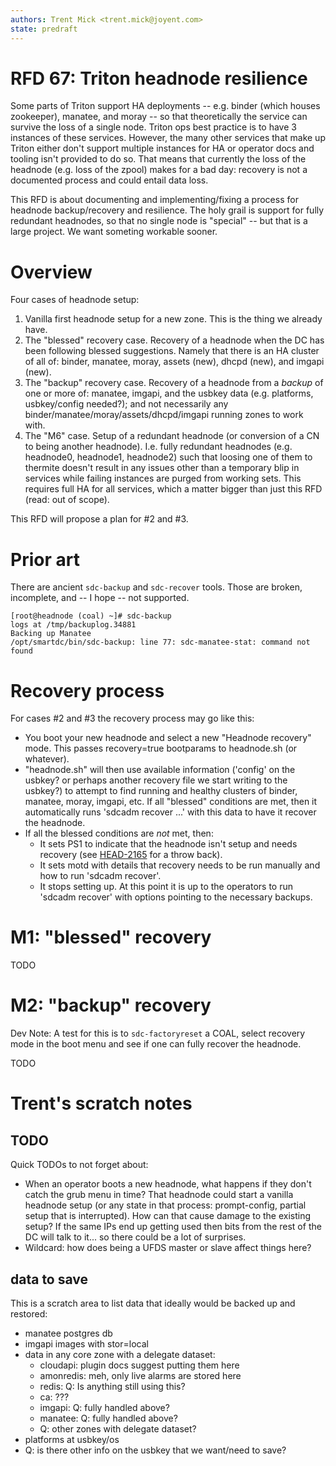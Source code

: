 ```yaml
---
authors: Trent Mick <trent.mick@joyent.com>
state: predraft
---
```


# RFD 67: Triton headnode resilience

Some parts of Triton support HA deployments -- e.g. binder (which houses
zookeeper), manatee, and moray -- so that theoretically the service can survive
the loss of a single node. Triton ops best practice is to have 3 instances of
these services. However, the many other services that make up Triton either
don't support multiple instances for HA or operator docs and tooling isn't
provided to do so. That means that currently the loss of the headnode (e.g. loss
of the zpool) makes for a bad day: recovery is not a documented process and
could entail data loss.

This RFD is about documenting and implementing/fixing a process for headnode
backup/recovery and resilience. The holy grail is support for fully redundant
headnodes, so that no single node is "special" -- but that is a large
project. We want someting workable sooner.

# Overview

Four cases of headnode setup:

1. Vanilla first headnode setup for a new zone. This is the thing we already
   have.
2. The "blessed" recovery case. Recovery of a headnode when the DC has been
   following blessed suggestions. Namely that there is an HA cluster of all of:
   binder, manatee, moray, assets (new), dhcpd (new), and imgapi (new).
3. The "backup" recovery case. Recovery of a headnode from a *backup* of one or
   more of: manatee, imgapi, and the usbkey data (e.g. platforms, usbkey/config
   needed?); and not necessarily any binder/manatee/moray/assets/dhcpd/imgapi
   running zones to work with.
4. The "M6" case. Setup of a redundant headnode (or conversion of a CN to
   being another headnode). I.e. fully redundant headnodes (e.g. headnode0,
   headnode1, headnode2) such that loosing one of them to thermite doesn't
   result in any issues other than a temporary blip in services while failing
   instances are purged from working sets. This requires full HA for all
   services, which a matter bigger than just this RFD (read: out of scope).

This RFD will propose a plan for #2 and #3.


# Prior art

There are ancient `sdc-backup` and `sdc-recover` tools. Those are broken,
incomplete, and -- I hope -- not supported.

    [root@headnode (coal) ~]# sdc-backup
    logs at /tmp/backuplog.34881
    Backing up Manatee
    /opt/smartdc/bin/sdc-backup: line 77: sdc-manatee-stat: command not found


# Recovery process

For cases #2 and #3 the recovery process may go like this:

- You boot your new headnode and select a new "Headnode recovery" mode.
  This passes recovery=true bootparams to headnode.sh (or whatever).
- "headnode.sh" will then use available information ('config' on the usbkey?
  or perhaps another recovery file we start writing to the usbkey?) to attempt
  to find running and healthy clusters of binder, manatee, moray, imgapi, etc.
  If all "blessed" conditions are met, then it automatically runs
  'sdcadm recover ...' with this data to have it recover the headnode.
- If all the blessed conditions are *not* met, then:
    - It sets PS1 to indicate that the headnode isn't setup and needs recovery
      (see [HEAD-2165](https://devhub.joyent.com/jira/browse/HEAD-2165) for
      a throw back).
    - It sets motd with details that recovery needs to be run manually and
      how to run 'sdcadm recover'.
    - It stops setting up.
  At this point it is up to the operators to run 'sdcadm recover' with options
  pointing to the necessary backups.


# M1: "blessed" recovery

TODO


# M2: "backup" recovery

Dev Note: A test for this is to `sdc-factoryreset` a COAL, select recovery mode
in the boot menu and see if one can fully recover the headnode.

TODO



# Trent's scratch notes

## TODO

Quick TODOs to not forget about:

- When an operator boots a new headnode, what happens if they don't catch the
  grub menu in time? That headnode could start a vanilla headnode setup (or any
  state in that process: prompt-config, partial setup that is interrupted). How
  can that cause damage to the existing setup? If the same IPs end up getting
  used then bits from the rest of the DC will talk to it... so there could be
  a lot of surprises.
- Wildcard: how does being a UFDS master or slave affect things here?

## data to save

This is a scratch area to list data that ideally would be backed up and
restored:

- manatee postgres db
- imgapi images with stor=local
- data in any core zone with a delegate dataset:
    - cloudapi: plugin docs suggest putting them here
    - amonredis: meh, only live alarms are stored here
    - redis: Q: Is anything still using this?
    - ca: ???
    - imgapi: Q: fully handled above?
    - manatee: Q: fully handled above?
    - Q: other zones with delegate dataset?
- platforms at usbkey/os
- Q: is there other info on the usbkey that we want/need to save?
